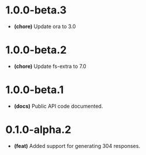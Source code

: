 # 1.0.0-beta.3

- **(chore)** Update ora to 3.0

# 1.0.0-beta.2

- **(chore)** Update fs-extra to 7.0

# 1.0.0-beta.1

- **(docs)** Public API code documented.

# 0.1.0-alpha.2

- **(feat)** Added support for generating 304 responses.
